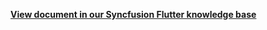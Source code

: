 **[View document in our Syncfusion Flutter knowledge base](https://www.syncfusion.com/kb/12231/how-to-autofit-the-calendar-to-screen-height-in-the-flutter-event-calendar-sfcalendar)**
